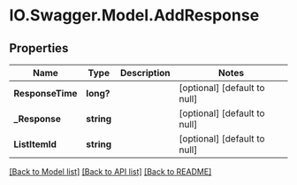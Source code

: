 # IO.Swagger.Model.AddResponse
## Properties

Name | Type | Description | Notes
------------ | ------------- | ------------- | -------------
**ResponseTime** | **long?** |  | [optional] [default to null]
**_Response** | **string** |  | [optional] [default to null]
**ListItemId** | **string** |  | [optional] [default to null]

[[Back to Model list]](../README.md#documentation-for-models) [[Back to API list]](../README.md#documentation-for-api-endpoints) [[Back to README]](../README.md)


